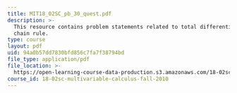 ```yaml
---
title: MIT18_02SC_pb_30_quest.pdf
description: >-
  This resource contains problem statements related to total differentials and
  chain rule.
type: course
layout: pdf
uid: 94a0b57dd7830bfd856c7fa7f38794bd
file_type: application/pdf
file_location: >-
  https://open-learning-course-data-production.s3.amazonaws.com/18-02sc-multivariable-calculus-fall-2010/94a0b57dd7830bfd856c7fa7f38794bd_MIT18_02SC_pb_30_quest.pdf
course_id: 18-02sc-multivariable-calculus-fall-2010
---
```

